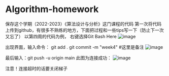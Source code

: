 # Algorithm-homework
  保存这个学期（2022-2023）《算法设计与分析》这门课程的代码
  第一次将代码上传到github，有很多不熟练的地方，下面把过程和一些tips写一下（防止下一次又忘了）
  以第四周的代码为例，
  右键选择Git Bash Here
  ![image](https://github.com/howareyouandyou/Algorithm-homework/assets/99010752/26e7c63e-9e8c-4574-b08c-fd4b66d401fa)

  出现界面，输入命令：
  git add .
  git commit -m "week4"  #这里是备注
  ![image](https://github.com/howareyouandyou/Algorithm-homework/assets/99010752/5b429067-b1d1-4343-b03b-4250f6cd92a7)
  
  最后输入：git push -u origin main
  此图为连接成功：
  ![image](https://github.com/howareyouandyou/Algorithm-homework/assets/99010752/25609268-cd4a-4ce2-a380-d37125fb56cf)
  
  注意！连接超时的话要关闭梯子
